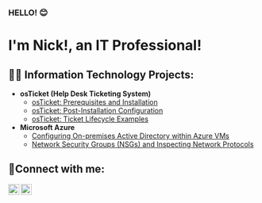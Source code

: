 ### HELLO! 😊
<h1>I'm Nick!, an <ahttps://profile.indeed.com/?hl=en_US&co=US&from=gnav-passport--passport-webapp&_ga=2.204695827.2065991 >IT Professional!</a></h1>

<h2>👨‍💻 Information Technology Projects:</h2>

- <b>osTicket (Help Desk Ticketing System)</b>
  - [osTicket: Prerequisites and Installation](https://github.com/NickT43107/osticket-prereqs)
  - [osTicket: Post-Installation Configuration](https://github.com/NickT43107/post-install-config)
  - [osTicket: Ticket Lifecycle Examples](https://github.com/NickT43107/ticket-lifecycle)
- <b>Microsoft Azure</b>
  - [Configuring On-premises Active Directory within Azure VMs](https://github.com/NickT43107/configure-ad)
  - [Network Security Groups (NSGs) and Inspecting Network Protocols](https://github.com/NickT43107/azure-network-protocols)

<h2>🤳Connect with me:</h2>


[<img align="left" alt="Nick| LinkedIn" width="22px" src="www.linkedin.com/in/nick-truesdell-334346279" />][linkedin]
[<img align="left" alt="Nick | Indeed" width="22px" src="https://profile.indeed.com/?hl=en_US&co=US&from=gnav-passport--passport-webapp&_ga=2.204695827.2065991" />][indeed]


[indeed]: https://profile.indeed.com/?hl=en_US&co=US&from=gnav-passport--passport-webapp&_ga=2.204695827.2065991
[linkedin]: https://www.linkedin.com/in/nick-truesdell-334346279/

<!--
**NickT43107/NickT43107** is a ✨ _special_ ✨ repository because its `README.md` (this file) appears on your GitHub profile.

Here are some ideas to get you started:

- 🔭 I’m currently working on ...
- 🌱 I’m currently learning ...
- 👯 I’m looking to collaborate on ...
- 🤔 I’m looking for help with ...
- 💬 Ask me about ...
- 📫 How to reach me: ...
- 😄 Pronouns: ...
- ⚡ Fun fact: ...
-->
